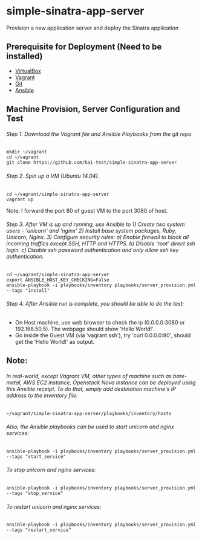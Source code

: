 # simple-sinatra-app-server
Provision a new application server and deploy the Sinatra application

## Prerequisite for Deployment (Need to be installed)
* [VirtualBox](https://www.virtualbox.org/)
* [Vagrant](https://www.vagrantup.com/)
* [Git](https://git-scm.com/book/en/v2/Getting-Started-Installing-Git)
* [Ansible](http://docs.ansible.com/ansible/intro_installation.html#installing-the-control-machine)

## Machine Provision, Server Configuration and Test 
######  Step 1. Download the Vagrant file and Ansible Playbooks from the git repo.

    mkdir ~/vagrant
    cd ~/vagrant
    git clone https://github.com/kai-test/simple-sinatra-app-server



######  Step 2. Spin up a VM (Ubuntu 14.04). 

    cd ~/vagrant/simple-sinatra-app-server
    vagrant up

Note: I forward the port 80 of guest VM to the port 3080 of host.


######  Step 3. After VM is up and running, use Ansible to 1) Create two system users - 'unicorn' and 'nginx'  2) Install base system packages, Ruby, Unicorn, Nginx. 3) Configure security rules: a) Enable firewall to block all incoming traffics except SSH, HTTP and HTTPS. b) Disable 'root' direct ssh login. c) Disable ssh password authentication and only allow ssh key authentication.

    cd ~/vagrant/simple-sinatra-app-server
    export ANSIBLE_HOST_KEY_CHECKING=False
    ansible-playbook -i playbooks/inventory playbooks/server_provision.yml --tags "install"


######  Step 4. After Ansible run is complete, you should be able to do the test:   
* On Host machine, use web browser to check the ip (0.0.0.0:3080 or 192.168.50.5).  The webpage should show 'Hello World!'.
* Go inside the Guest VM (via 'vagrant ssh'), try 'curl 0.0.0.0:80', should  get the 'Hello World!' as output.


## Note:
###### In real-world, except Vagrant VM, other types of machine such as bare-metal, AWS EC2 instance, Openstack Nova instance can be deployed using this Ansible receipt. To do that, simply add destination machine's IP address to the inventory file: 


    ~/vagrant/simple-sinatra-app-server/playbooks/inventory/hosts


###### Also, the Ansible playbooks can be used to start unicorn and nginx services:


    ansible-playbook -i playbooks/inventory playbooks/server_provision.yml --tags "start_service"


###### To stop unicorn and nginx services:


    ansible-playbook -i playbooks/inventory playbooks/server_provision.yml --tags "stop_service"


###### To restart unicorn and nginx services:


    ansible-playbook -i playbooks/inventory playbooks/server_provision.yml --tags "restart_service"


